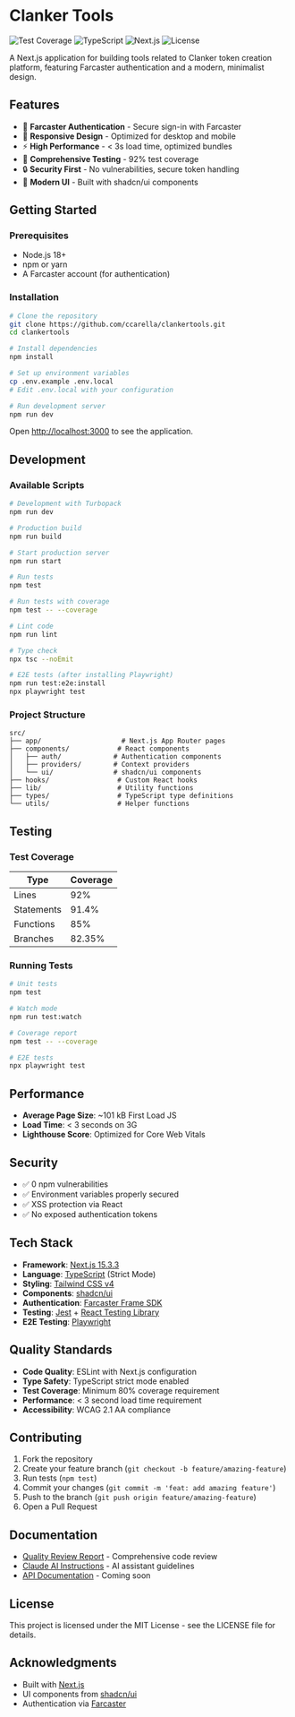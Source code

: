 # Clanker Tools

![Test Coverage](https://img.shields.io/badge/coverage-92%25-brightgreen)
![TypeScript](https://img.shields.io/badge/TypeScript-Strict-blue)
![Next.js](https://img.shields.io/badge/Next.js-15.3.3-black)
![License](https://img.shields.io/badge/license-MIT-green)

A Next.js application for building tools related to Clanker token creation platform, featuring Farcaster authentication and a modern, minimalist design.

## Features

- 🔐 **Farcaster Authentication** - Secure sign-in with Farcaster
- 📱 **Responsive Design** - Optimized for desktop and mobile
- ⚡ **High Performance** - < 3s load time, optimized bundles
- 🧪 **Comprehensive Testing** - 92% test coverage
- 🔒 **Security First** - No vulnerabilities, secure token handling
- 🎨 **Modern UI** - Built with shadcn/ui components

## Getting Started

### Prerequisites

- Node.js 18+ 
- npm or yarn
- A Farcaster account (for authentication)

### Installation

```bash
# Clone the repository
git clone https://github.com/ccarella/clankertools.git
cd clankertools

# Install dependencies
npm install

# Set up environment variables
cp .env.example .env.local
# Edit .env.local with your configuration

# Run development server
npm run dev
```

Open [http://localhost:3000](http://localhost:3000) to see the application.

## Development

### Available Scripts

```bash
# Development with Turbopack
npm run dev

# Production build
npm run build

# Start production server
npm run start

# Run tests
npm test

# Run tests with coverage
npm test -- --coverage

# Lint code
npm run lint

# Type check
npx tsc --noEmit

# E2E tests (after installing Playwright)
npm run test:e2e:install
npx playwright test
```

### Project Structure

```
src/
├── app/                    # Next.js App Router pages
├── components/            # React components
│   ├── auth/             # Authentication components
│   ├── providers/        # Context providers
│   └── ui/               # shadcn/ui components
├── hooks/                 # Custom React hooks
├── lib/                   # Utility functions
├── types/                 # TypeScript type definitions
└── utils/                 # Helper functions
```

## Testing

### Test Coverage

| Type | Coverage |
|------|----------|
| Lines | 92% |
| Statements | 91.4% |
| Functions | 85% |
| Branches | 82.35% |

### Running Tests

```bash
# Unit tests
npm test

# Watch mode
npm run test:watch

# Coverage report
npm test -- --coverage

# E2E tests
npx playwright test
```

## Performance

- **Average Page Size**: ~101 kB First Load JS
- **Load Time**: < 3 seconds on 3G
- **Lighthouse Score**: Optimized for Core Web Vitals

## Security

- ✅ 0 npm vulnerabilities
- ✅ Environment variables properly secured
- ✅ XSS protection via React
- ✅ No exposed authentication tokens

## Tech Stack

- **Framework**: [Next.js 15.3.3](https://nextjs.org/)
- **Language**: [TypeScript](https://www.typescriptlang.org/) (Strict Mode)
- **Styling**: [Tailwind CSS v4](https://tailwindcss.com/)
- **Components**: [shadcn/ui](https://ui.shadcn.com/)
- **Authentication**: [Farcaster Frame SDK](https://docs.farcaster.xyz/)
- **Testing**: [Jest](https://jestjs.io/) + [React Testing Library](https://testing-library.com/)
- **E2E Testing**: [Playwright](https://playwright.dev/)

## Quality Standards

- **Code Quality**: ESLint with Next.js configuration
- **Type Safety**: TypeScript strict mode enabled
- **Test Coverage**: Minimum 80% coverage requirement
- **Performance**: < 3 second load time requirement
- **Accessibility**: WCAG 2.1 AA compliance

## Contributing

1. Fork the repository
2. Create your feature branch (`git checkout -b feature/amazing-feature`)
3. Run tests (`npm test`)
4. Commit your changes (`git commit -m 'feat: add amazing feature'`)
5. Push to the branch (`git push origin feature/amazing-feature`)
6. Open a Pull Request

## Documentation

- [Quality Review Report](./QUALITY_REVIEW.md) - Comprehensive code review
- [Claude AI Instructions](./CLAUDE.md) - AI assistant guidelines
- [API Documentation](./docs/api.md) - Coming soon

## License

This project is licensed under the MIT License - see the LICENSE file for details.

## Acknowledgments

- Built with [Next.js](https://nextjs.org/)
- UI components from [shadcn/ui](https://ui.shadcn.com/)
- Authentication via [Farcaster](https://www.farcaster.xyz/)